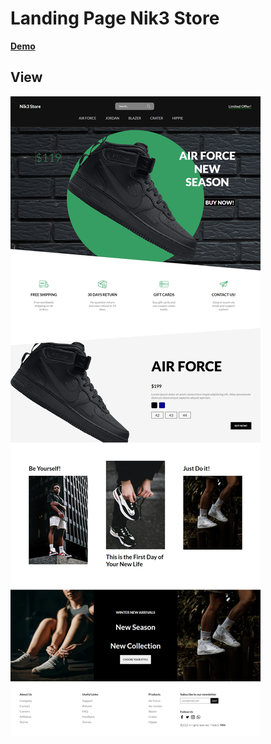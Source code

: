 #   Landing Page Nik3 Store

**[Demo](https://nik3-store.netlify.app/)**


## View

<p aling="center">
    <img src="preview.png" alt="">
</p>